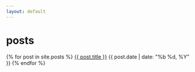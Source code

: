 ```yaml
---
layout: default
---
```

# posts
{% for post in site.posts %}
[{{ post.title }}]({{post.url}})				{{ post.date | date: "%b %d, %Y" }} 
{% endfor %}